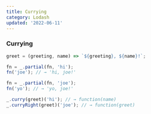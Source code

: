 ```yaml
---
title: Currying
category: Lodash
updated: '2022-06-11'
---
```


### Currying

```js
greet = (greeting, name) => `${greeting}, ${name}!`;
```

```js
fn = _.partial(fn, 'hi');
fn('joe'); // → 'hi, joe!'

fn = _.partial(fn, 'joe');
fn('yo'); // → 'yo, joe!'
```

```js
_.curry(greet)('hi'); // → function(name)
_.curryRight(greet)('joe'); // → function(greet)
```
